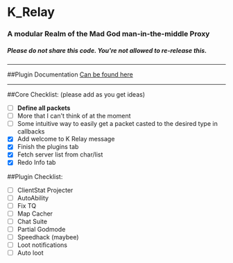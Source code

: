 # K_Relay
### A modular Realm of the Mad God man-in-the-middle Proxy
##### Please do not share this code. You're not allowed to re-release this.
-----------------------------------------------------------

##Plugin Documentation
[Can be found here](../master/PLUGIN%20DOCUMENTATION.md)

-----------------------------------------------------------

##Core Checklist: (please add as you get ideas)
- [ ] **Define all packets**
- [ ] More that I can't think of at the moment
- [ ] Some intuitive way to easily get a packet casted to the desired type in callbacks
- [x] Add welcome to K Relay message
- [x] Finish the plugins tab
- [x] Fetch server list from char/list
- [x] Redo Info tab

##Plugin Checklist:
- [ ] ClientStat Projecter
- [ ] AutoAbility
- [ ] Fix TQ
- [ ] Map Cacher
- [ ] Chat Suite
- [ ] Partial Godmode
- [ ] Speedhack (maybee)
- [ ] Loot notifications
- [ ] Auto loot
